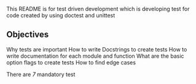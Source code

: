 This README is for test driven development which is developing test for code created by using doctest and unittest

## Objectives
Why tests are important
How to write Docstrings to create tests
How to write documentation for each module and function
What are the basic option flags to create tests
How to find edge cases

There are *7* mandatory test 

